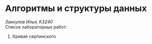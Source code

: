 # Алгоритмы и структуры данных
_Закоулов Илья, K3240_    
Список лабораторных работ:
1. Кривая серпинского
